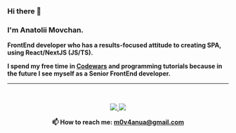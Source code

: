 ### Hi there 👋
### I'm Anatolii Movchan.
<b>
FrontEnd developer who has a results-focused attitude to creating SPA, using React/NextJS (JS/TS).

I spend my free time in <a href="https://www.codewars.com/users/TolmaSh" rel="nofollow">Codewars</a> and
programming tutorials because in the future I see myself as a Senior FrontEnd developer.
 </b>
<hr>
<p>
  <br>
</p>
<p align='center'>
   <a href="https://www.linkedin.com/in/anatoly-movchan">
       <img src="https://img.shields.io/badge/linkedin-%230077B5.svg?&style=for-the-badge&logo=linkedin&logoColor=white"/>
   </a>
   <a href="https://t.me/movchn">
       <img src="https://img.shields.io/badge/Telegram-2CA5E0?style=for-the-badge&logo=telegram&logoColor=white"/>
   </a>
<p align='center'>
  <b>  📫 How to reach me: <a href='mailto:m0v4anua@gmail.com'>m0v4anua@gmail.com</a> </b>
</p>


  
